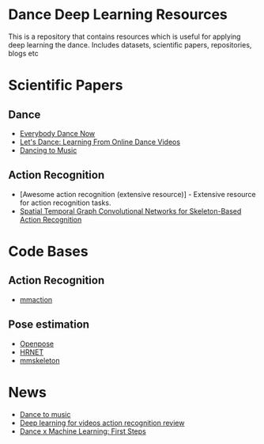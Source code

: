 # Dance Deep Learning Resources
This is a repository that contains resources which is useful for applying deep learning the dance. Includes datasets, scientific papers, repositories, blogs etc 

# Scientific Papers
## Dance
- [Everybody Dance Now](https://arxiv.org/abs/1808.07371)
- [Let's Dance: Learning From Online Dance Videos](https://arxiv.org/abs/1801.07388)
- [Dancing to Music](https://arxiv.org/abs/1911.02001)

## Action Recognition
- [Awesome action recognition (extensive resource)] - Extensive resource for action recognition tasks.
- [Spatial Temporal Graph Convolutional Networks for Skeleton-Based Action Recognition](https://arxiv.org/abs/1801.07455)

# Code Bases
## Action Recognition
- [mmaction](https://github.com/open-mmlab/mmaction)

## Pose estimation
- [Openpose](https://github.com/CMU-Perceptual-Computing-Lab/openpose)
- [HRNET](https://github.com/HRNet/Higher-HRNet-Human-Pose-Estimation)
- [mmskeleton](https://github.com/open-mmlab/mmskeleton)

# News
- [Dance to music](https://news.developer.nvidia.com/nvidia-dance-to-music-neurips/)
- [Deep learning for videos action recognition review](http://blog.qure.ai/notes/deep-learning-for-videos-action-recognition-review)
- [Dance x Machine Learning: First Steps](https://medium.com/@kcimc/discrete-figures-7d9e9c275c47)
